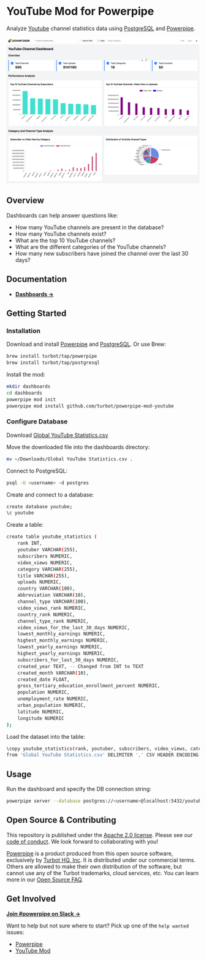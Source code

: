 # YouTube Mod for Powerpipe

Analyze [Youtube](https://www.youtube.com/) channel statistics data using [PostgreSQL](https://www.postgresql.org/) and [Powerpipe](https://powerpipe.io).

![image](https://github.com/turbot/powerpipe-mod-youtube/blob/youtuber/docs/youtube_channel_dashboard_screenshot.png)

## Overview

Dashboards can help answer questions like:

- How many YouTube channels are present in the database?
- How many YouTube channels exist?
- What are the top 10 YouTube channels?
- What are the different categories of the YouTube channels?
- How many new subscribers have joined the channel over the last 30 days?

## Documentation

- **[Dashboards →](https://hub.powerpipe.io/mods/turbot/youtube/dashboards)**

## Getting Started

### Installation

Download and install [Powerpipe](https://powerpipe.io/downloads) and [PostgreSQL](https://www.postgresql.org/download/). Or use Brew:

```sh
brew install turbot/tap/powerpipe
brew install turbot/tap/postgresql
```

Install the mod:

```sh
mkdir dashboards
cd dashboards
powerpipe mod init
powerpipe mod install github.com/turbot/powerpipe-mod-youtube
```

### Configure Database

Download [Global YouTube Statistics.csv](https://www.kaggle.com/code/nelgiriyewithana/an-introduction-to-the-global-youtube-statistics/input)

Move the downloaded file into the dashboards directory:

```sh
mv ~/Downloads/Global YouTube Statistics.csv .
```

Connect to PostgreSQL:

```sh
psql -U <username> -d postgres
```

Create and connect to a database:
```sh
create database youtube;
\c youtube
```

Create a table:

```sh
create table youtube_statistics (
    rank INT,
    youtuber VARCHAR(255),
    subscribers NUMERIC,
    video_views NUMERIC,
    category VARCHAR(255),
    title VARCHAR(255),
    uploads NUMERIC,
    country VARCHAR(100),
    abbreviation VARCHAR(10),
    channel_type VARCHAR(100),
    video_views_rank NUMERIC,
    country_rank NUMERIC,
    channel_type_rank NUMERIC,
    video_views_for_the_last_30_days NUMERIC,
    lowest_monthly_earnings NUMERIC,
    highest_monthly_earnings NUMERIC,
    lowest_yearly_earnings NUMERIC,
    highest_yearly_earnings NUMERIC,
    subscribers_for_last_30_days NUMERIC,
    created_year TEXT, -- Changed from INT to TEXT
    created_month VARCHAR(10),
    created_date FLOAT,
    gross_tertiary_education_enrollment_percent NUMERIC,
    population NUMERIC,
    unemployment_rate NUMERIC,
    urban_population NUMERIC,
    latitude NUMERIC,
    longitude NUMERIC
);
```

Load the dataset into the table:

```sh
\copy youtube_statistics(rank, youtuber, subscribers, video_views, category, title, uploads, country, abbreviation, channel_type, video_views_rank, country_rank, channel_type_rank, video_views_for_the_last_30_days, lowest_monthly_earnings, highest_monthly_earnings, lowest_yearly_earnings, highest_yearly_earnings, subscribers_for_last_30_days, created_year, created_month, created_date, gross_tertiary_education_enrollment_percent, population, unemployment_rate, urban_population, latitude, longitude)
from 'Global YouTube Statistics.csv' DELIMITER ',' CSV HEADER ENCODING 'ISO-8859-1';
```

## Usage

Run the dashboard and specify the DB connection string:

```sh
powerpipe server --database postgres://<username>@localhost:5432/youtube
```

## Open Source & Contributing

This repository is published under the [Apache 2.0 license](https://www.apache.org/licenses/LICENSE-2.0). Please see our [code of conduct](https://github.com/turbot/.github/blob/main/CODE_OF_CONDUCT.md). We look forward to collaborating with you!

[Powerpipe](https://powerpipe.io) is a product produced from this open source software, exclusively by [Turbot HQ, Inc](https://turbot.com). It is distributed under our commercial terms. Others are allowed to make their own distribution of the software, but cannot use any of the Turbot trademarks, cloud services, etc. You can learn more in our [Open Source FAQ](https://turbot.com/open-source).

## Get Involved

**[Join #powerpipe on Slack →](https://powerpipe.io/community/join)**

Want to help but not sure where to start? Pick up one of the `help wanted` issues:

- [Powerpipe](https://github.com/turbot/powerpipe/labels/help%20wanted)
- [YouTube Mod](https://github.com/turbot/powerpipe-mod-youtuber/labels/help%20wanted)
